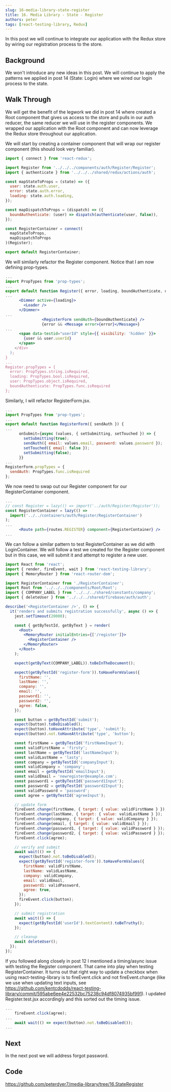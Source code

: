 ```yaml
---
slug: 16-media-library-state-register
title: 16. Media Library - State - Register
authors: peter
tags: [react-testing-library, Redux]
---
```


In this post we will continue to integrate our application with the Redux store by wiring our registration process to the store.

<!--truncate-->

## Background

We won't introduce any new ideas in this post. We will continue to apply the patterns we applied in post 14 (State: Login) where we wired our login process to the state.

## Walk Through

We will get the benefit of the legwork we did in post 14 where created a Root component that gives us access to the store and pulls in our auth reducer, the same reducer we will use in the register components. We wrapped our application with the Root component and can now leverage the Redux store throughout our application.

We will start by creating a container component that will wrap our register component (this should look very familiar).

```jsx title="RegisterContainer.jsx"
import { connect } from 'react-redux';

import Register from '../../../components/auth/Register/Register';
import { authenticate } from '../../../shared/redux/actions/auth';

const mapStateToProps = (state) => ({
  user: state.auth.user,
  error: state.auth.error,
  loading: state.auth.loading,
});

const mapDispatchToProps = (dispatch) => ({
  boundAuthenticate: (user) => dispatch(authenticate(user, false)),
});

const RegisterContainer = connect(
  mapStateToProps,
  mapDispatchToProps
)(Register);

export default RegisterContainer;
```

We will similarly refactor the Register component. Notice that I am now defining prop-types.

```jsx title="Register.jsx (updates)"
...
import PropTypes from 'prop-types';
...
export default function Register({ error, loading, boundAuthenticate, user }) {
...
      <Dimmer active={loading}>
        <Loader />
      </Dimmer>
...
                <RegisterForm sendAuth={boundAuthenticate} />
                {error && <Message error>{error}</Message>}
...
      <span data-testid="userId" style={{ visibility: 'hidden' }}>
        {user && user.userId}
      </span>
    </div>
  );
}
...
Register.propTypes = {
  error: PropTypes.string.isRequired,
  loading: PropTypes.bool.isRequired,
  user: PropTypes.object.isRequired,
  boundAuthenticate: PropTypes.func.isRequired
};
```

Similarly, I will refactor RegisterForm.jsx.

```jsx title="RegisterForm.jsx (updates)"
...
import PropTypes from 'prop-types';
...
export default function RegisterForm({ sendAuth }) {
...
      onSubmit={async (values, { setSubmitting, setTouched }) => {
        setSubmitting(true);
        sendAuth({ email: values.email, password: values.password });
        setTouched({ email: false });
        setSubmitting(false);
      }}
...
RegisterForm.propTypes = {
  sendAuth: PropTypes.func.isRequired
};
```

We now need to swap out our Register component for our RegisterContainer component.

```jsx title="App.jsx (updates)"
...
// const Register = lazy(() => import('../auth/Register/Register'));
const RegisterContainer = lazy(() =>
  import('../../containers/auth/Register/RegisterContainer')
);
...
      <Route path={routes.REGISTER} component={RegisterContainer} />
...
```

We can follow a similar pattern to test RegisterContainer as we did with LoginContainer. We will follow a test we created for the Register component but in this case, we will submit it and attempt to register a new user.

```jsx title="RegisterContainer.test.jsx"
import React from 'react';
import { render, fireEvent, wait } from 'react-testing-library';
import { MemoryRouter } from 'react-router-dom';

import RegisterContainer from './RegisterContainer';
import Root from '../../../components/Root/Root';
import { COMPANY_LABEL } from '../../../shared/constants/company';
import { deleteUser } from '../../../shared/firebase/auth/auth';

describe('<RegisterContainer />', () => {
  it('renders and submits registration successfully', async () => {
    jest.setTimeout(20000);

    const { getByTestId, getByText } = render(
      <Root>
        <MemoryRouter initialEntries={['/register']}>
          <RegisterContainer />
        </MemoryRouter>
      </Root>
    );

    expect(getByText(COMPANY_LABEL)).toBeInTheDocument();

    expect(getByTestId('register-form')).toHaveFormValues({
      firstName: '',
      lastName: '',
      company: '',
      email: '',
      password1: '',
      password2: '',
      agree: false,
    });

    const button = getByTestId('submit');
    expect(button).toBeDisabled();
    expect(button).toHaveAttribute('type', 'submit');
    expect(button).not.toHaveAttribute('type', 'button');

    const firstName = getByTestId('firstNameInput');
    const validFirstName = 'firsty';
    const lastName = getByTestId('lastNameInput');
    const validLastName = 'lasty';
    const company = getByTestId('companyInput');
    const validCompany = 'company';
    const email = getByTestId('emailInput');
    const validEmail = 'newregister@example.com';
    const password1 = getByTestId('password1Input');
    const password2 = getByTestId('password2Input');
    const validPassword = 'password';
    const agree = getByTestId('agreeInput');

    // update form
    fireEvent.change(firstName, { target: { value: validFirstName } });
    fireEvent.change(lastName, { target: { value: validLastName } });
    fireEvent.change(company, { target: { value: validCompany } });
    fireEvent.change(email, { target: { value: validEmail } });
    fireEvent.change(password1, { target: { value: validPassword } });
    fireEvent.change(password2, { target: { value: validPassword } });
    fireEvent.click(agree);

    // verify and submit
    await wait(() => {
      expect(button).not.toBeDisabled();
      expect(getByTestId('register-form')).toHaveFormValues({
        firstName: validFirstName,
        lastName: validLastName,
        company: validCompany,
        email: validEmail,
        password1: validPassword,
        agree: true,
      });
      fireEvent.click(button);
    });

    // submit registration
    await wait(() => {
      expect(getByTestId('userId').textContent).toBeTruthy();
    });

    // cleanup
    await deleteUser();
  });
});
```

If you followed along closely in post 12 I mentioned a timing/async issue with testing the Register component. That came into play when testing RegisterContainer. It turns out that right way to update a checkbox when using react-testing-library is to fireEvent.click and not fireEvent.change (like we use when updating text inputs, see <https://github.com/kentcdodds/react-testing-library/commit/595abe6ee4e22532bc75238c94df8074935bf991>). I updated Register.test.jsx accordingly and this sorted out the timing issue.

```jsx title="Register.test.jsx (updates)"
...
    fireEvent.click(agree);
...
    await wait(() => expect(button).not.toBeDisabled());
...
```

## Next

In the next post we will address forgot password.

## Code

<https://github.com/peterdyer7/media-library/tree/16.StateRegister>
